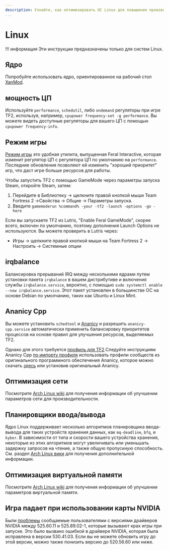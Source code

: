 ```yaml
---
description: Узнайте, как оптимизировать ОС Linux для повышения производительности.
...
```


# Linux

!!! информация
    Эти инструкции предназначены только для систем Linux.

## Ядро

Попробуйте использовать ядро, ориентированное на рабочий стол [XanMod](https://xanmod.org).

## мощность ЦП

Используйте `performance`, `schedutil`, либо `ondemand` регуляторы при игре TF2, используя, например, `cpupower frequency-set -g performance`. Вы можете видеть доступные регуляторы для вашего ЦП с помощью `cpupower frequency-info`.

## Режим игры

[Режим игры](https://github.com/FeralInteractive/gamemode) это удобная утилита, выпущенная Feral Interactive, которая изменит регулятор ЦП с регулятора ЦП по умолчанию на `performance`. Последние обновления позволяют ей изменить "хороший приоритет" игр, что даст игре больше ресурсов для работы.

Чтобы запустить TF2 с помощью GameMode через параметры запуска Steam, откройте Steam, затем:

1. Перейдите в Библиотеку -> щелкните правой кнопкой мыши Team Fortress 2 ->Свойства -> Общие -> Параметры запуска.
2. Введите `gamemoderun %command% -your -tf2 -launch -options -go -here`

Если вы запускаете TF2 из Lutris, "Enable Feral GameMode", скорее всего, включен по умолчанию, поэтому дополнения Launch Options не используются. Вы можете проверить в Lutris через:

- Игры -> щелкните правой кнопкой мыши на Team Fortress 2 -> Настроить -> Системные опции

## irqbalance

Балансировка прерываний IRQ между несколькими ядрами путем установки пакета `irqbalance` в вашем дистрибутиве и включения службы `irqbalance.service`, вероятно, с помощью `sudo systemctl enable --now irqbalance.service`.
Этот пакет установлен в большинстве ОС на основе Debian по умолчанию, таких как Ubuntu и Linux Mint.

## Ananicy Cpp

Вы можете установить `schedtool` и [Ananicy](https://github.com/Nefelim4ag/Ananicy) и разрешить `ananicy-cpp.service` автоматически применить балансировку приоритетов процессов на основе правил для улучшения ресурсов, выделяемых TF2.

Однако для этого требуется [профиль для TF2](https://github.com/Nefelim4ag/Ananicy/blob/master/ananicy.d/00-default/games/_steam.rules).Следуйте инструкциям Ananicy Cpp [по импорту профиля](https://gitlab.com/ananicy-cpp/ananicy-cpp#community-rules) использовать профили сообществ из оригинального программного обеспечения Ananicy, которое можно скачать [здесь](https://github.com/Nefelim4ag/Ananicy) или установив оригинальный Ananicy.

## Оптимизация сети

Посмотрите [Arch Linux wiki](https://wiki.archlinux.org/index.php/Sysctl#Improving_performance) для получения информации об улучшении параметров сети для производительности.

## Планировщики ввода/вывода

Ядро Linux поддерживает несколько алгоритмов планировщика ввода-вывода для таких устройств хранения данных, как `mq-deadline`, `bfq`, и `kyber`. В зависимости от типа и скорости вашего устройства хранения, некоторые из этих алгоритмов могут увеличивать или уменьшать задержку запросов на чтение, а также общую пропускную способность. См. раздел [Arch Linux вики](https://wiki.archlinux.org/title/Improving_performance#Input/output_schedulers) для получения дополнительной информации.

## Оптимизация виртуальной памяти

Посмотрите [Arch Linux wiki](https://wiki.archlinux.org/index.php/Sysctl#Virtual_memory) для получения информации об улучшении параметров виртуальной памяти.

## Игра падает при использовании карты NVIDIA

Были [проблемы](https://github.com/ValveSoftware/Source-1-Games/issues/4553) сообщаемые пользователями с версиями драйверов NVIDIA между 525.60.11 и 525.89.02-1, которые вызывают крах игры при запуске. Это было вызвано ошибкой в драйвере NVIDIA, которая была исправлена в версии 530.41.03. Если вы не можете обновить игру до этой версии, можно также понизить версию до 520.56.60 или ниже.

